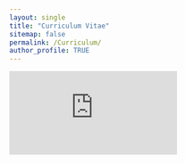 ```yaml
---
layout: single
title: "Curriculum Vitae"
sitemap: false
permalink: /Curriculum/
author_profile: TRUE
---
```



<embed src="https://Guangxiao-Hu.github.io/tree/master/files/CVGuangxiaoHu03232024.pdf" type="application/pdf"/>
